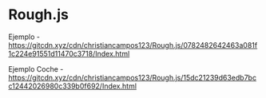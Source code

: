 # Rough.js

Ejemplo - https://gitcdn.xyz/cdn/christiancampos123/Rough.js/0782482642463a081f1c224e91551d11470c3718/Index.html

Ejemplo Coche - https://gitcdn.xyz/cdn/christiancampos123/Rough.js/15dc21239d63edb7bcc12442026980c339b0f692/Index.html
